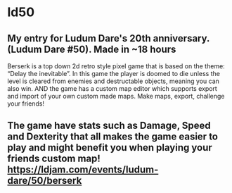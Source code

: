 # ld50
My entry for Ludum Dare's 20th anniversary. (Ludum Dare #50).  Made in ~18 hours
------------
Berserk is a top down 2d retro style pixel game that is based on the theme: “Delay the inevitable”. In this game the player is doomed to die unless the level is cleared from enemies and destructable objects, meaning you can also win. AND the game has a custom map editor which supports export and import of your own custom made maps. Make maps, export, challenge your friends!

The game have stats such as Damage, Speed and Dexterity that all makes the game easier to play and might benefit you when playing your friends custom map!
https://ldjam.com/events/ludum-dare/50/berserk
------------
